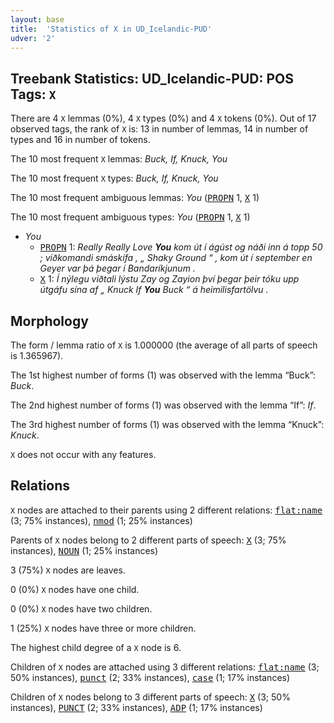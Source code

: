 ```yaml
---
layout: base
title:  'Statistics of X in UD_Icelandic-PUD'
udver: '2'
---
```


## Treebank Statistics: UD_Icelandic-PUD: POS Tags: `X`

There are 4 `X` lemmas (0%), 4 `X` types (0%) and 4 `X` tokens (0%).
Out of 17 observed tags, the rank of `X` is: 13 in number of lemmas, 14 in number of types and 16 in number of tokens.

The 10 most frequent `X` lemmas: <em>Buck, If, Knuck, You</em>

The 10 most frequent `X` types:  <em>Buck, If, Knuck, You</em>

The 10 most frequent ambiguous lemmas: <em>You</em> (<tt><a href="is_pud-pos-PROPN.html">PROPN</a></tt> 1, <tt><a href="is_pud-pos-X.html">X</a></tt> 1)

The 10 most frequent ambiguous types:  <em>You</em> (<tt><a href="is_pud-pos-PROPN.html">PROPN</a></tt> 1, <tt><a href="is_pud-pos-X.html">X</a></tt> 1)


* <em>You</em>
  * <tt><a href="is_pud-pos-PROPN.html">PROPN</a></tt> 1: <em>Really Really Love <b>You</b> kom út í ágúst og náði inn á topp 50 ; viðkomandi smáskífa , „ Shaky Ground “ , kom út í september en Geyer var þá þegar í Bandaríkjunum .</em>
  * <tt><a href="is_pud-pos-X.html">X</a></tt> 1: <em>Í nýlegu viðtali lýstu Zay og Zayion því þegar þeir tóku upp útgáfu sína af „ Knuck If <b>You</b> Buck “ á heimilisfartölvu .</em>

## Morphology

The form / lemma ratio of `X` is 1.000000 (the average of all parts of speech is 1.365967).

The 1st highest number of forms (1) was observed with the lemma “Buck”: <em>Buck</em>.

The 2nd highest number of forms (1) was observed with the lemma “If”: <em>If</em>.

The 3rd highest number of forms (1) was observed with the lemma “Knuck”: <em>Knuck</em>.

`X` does not occur with any features.


## Relations

`X` nodes are attached to their parents using 2 different relations: <tt><a href="is_pud-dep-flat-name.html">flat:name</a></tt> (3; 75% instances), <tt><a href="is_pud-dep-nmod.html">nmod</a></tt> (1; 25% instances)

Parents of `X` nodes belong to 2 different parts of speech: <tt><a href="is_pud-pos-X.html">X</a></tt> (3; 75% instances), <tt><a href="is_pud-pos-NOUN.html">NOUN</a></tt> (1; 25% instances)

3 (75%) `X` nodes are leaves.

0 (0%) `X` nodes have one child.

0 (0%) `X` nodes have two children.

1 (25%) `X` nodes have three or more children.

The highest child degree of a `X` node is 6.

Children of `X` nodes are attached using 3 different relations: <tt><a href="is_pud-dep-flat-name.html">flat:name</a></tt> (3; 50% instances), <tt><a href="is_pud-dep-punct.html">punct</a></tt> (2; 33% instances), <tt><a href="is_pud-dep-case.html">case</a></tt> (1; 17% instances)

Children of `X` nodes belong to 3 different parts of speech: <tt><a href="is_pud-pos-X.html">X</a></tt> (3; 50% instances), <tt><a href="is_pud-pos-PUNCT.html">PUNCT</a></tt> (2; 33% instances), <tt><a href="is_pud-pos-ADP.html">ADP</a></tt> (1; 17% instances)

